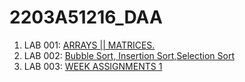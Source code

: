 # 2203A51216_DAA
1. LAB 001: [ARRAYS || MATRICES.](https://github.com/DEEPAK-RAMGIRI/2203A51216_DAA/blob/main/DAA_LAB_001_(Array_Problems).ipynb)
2. LAB 002: [Bubble Sort, Insertion Sort,Selection Sort](https://github.com/DEEPAK-RAMGIRI/2203A51216_DAA/blob/main/LAB_002.ipynb)
3. LAB 003: [WEEK ASSIGNMENTS 1](https://github.com/DEEPAK-RAMGIRI/2203A51216_DAA/blob/main/LAB_003.ipynb)

